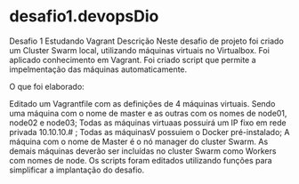 # desafio1.devopsDio
Desafio 1 Estudando Vagrant
Descrição
Neste desafio de projeto foi criado um Cluster Swarm local, utilizando máquinas virtuais no Virtualbox. Foi aplicado conhecimento em Vagrant. Foi criado script que permite a impelmentação das máquinas automaticamente.

O que foi elaborado:

Editado um Vagrantfile com as definições de 4 máquinas virtuais. Sendo uma máquina com o nome de master e as outras com os nomes de node01, node02 e node03; 
Todas as máquinas virtuaas possuirá um IP fixo em rede privada 10.10.10.# ; 
Todas as máquinasV possuiem o Docker pré-instalado; 
A máquina com o nome de Master é o nó manager do cluster Swarm. 
As demais máquinas deverão ser incluídas no cluster Swarm como Workers com nomes de node.
Os scripts foram editados utilizando funções para simplificar a implantação do desafio.
